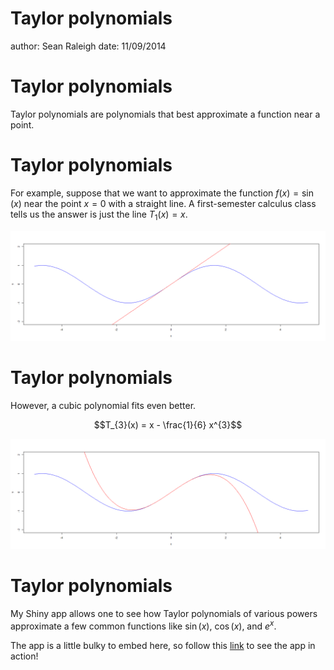 Taylor polynomials
========================================================
author: Sean Raleigh
date: 11/09/2014



Taylor polynomials
========================================================

Taylor polynomials are polynomials that best approximate a function near a point.

Taylor polynomials
========================================================

For example, suppose that we want to approximate the function $f(x) = \sin{(x)}$ near the point $x = 0$ with a straight line. A first-semester calculus class tells us the answer is just the line $T_{1}(x) = x$.



![plot of chunk unnamed-chunk-3](taylor-figure/unnamed-chunk-3-1.png) 

Taylor polynomials
========================================================

However, a cubic polynomial fits even better.

$$T_{3}(x) = x - \frac{1}{6} x^{3}$$



![plot of chunk unnamed-chunk-5](taylor-figure/unnamed-chunk-5-1.png) 

Taylor polynomials
========================================================

My Shiny app allows one to see how Taylor polynomials of various powers approximate a few common functions like $\sin{(x)}$, $\cos{(x)}$, and $e^{x}$.

The app is a little bulky to embed here, so follow this [link](http://vectorposse.shinyapps.io/devdataprod-007_project) to see the app in action!
